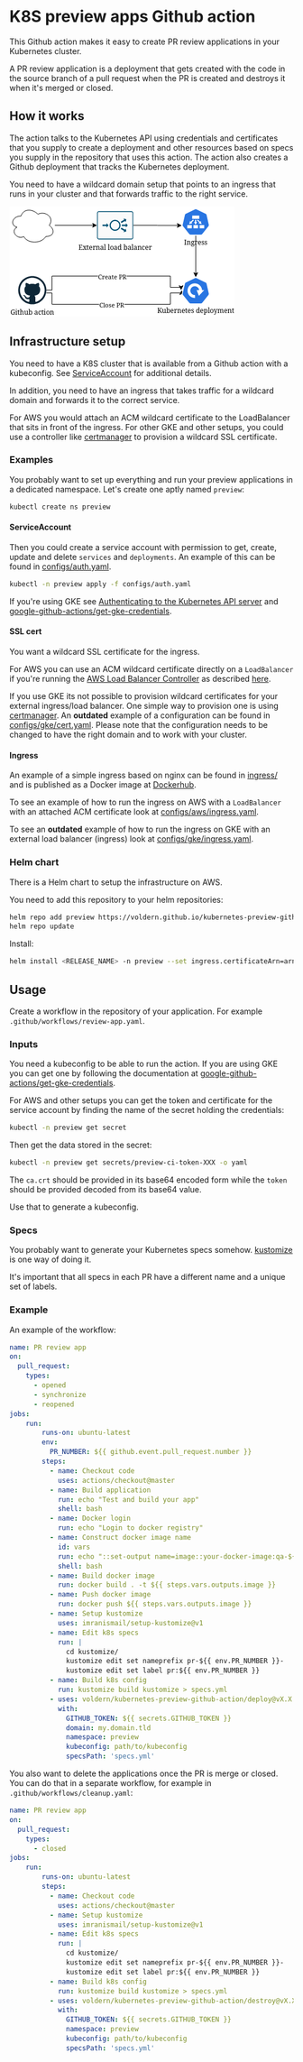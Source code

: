 # K8S preview apps Github action

This Github action makes it easy to create PR review applications in your Kubernetes cluster.

A PR review application is a deployment that gets created with the code in the source branch of a pull request when the PR is created and destroys it when it's merged or closed.

## How it works

The action talks to the Kubernetes API using credentials and certificates that you supply to create a deployment and other resources based on specs you supply in the repository that uses this action. The action also creates a Github deployment that tracks the Kubernetes deployment.

You need to have a wildcard domain setup that points to an ingress that runs in your cluster and that forwards traffic to the right service.

![Diagram](diagram.png)

## Infrastructure setup

You need to have a K8S cluster that is available from a Github action with a kubeconfig. See [ServiceAccount](#serviceaccount) for additional details.

In addition, you need to have an ingress that takes traffic for a wildcard domain and forwards it to the correct service.

For AWS you would attach an ACM wildcard certificate to the LoadBalancer that sits in front of the ingress. For other GKE and other setups, you could use a controller like [certmanager](https://cert-manager.io/docs/) to provision a wildcard SSL certificate.

### Examples

You probably want to set up everything and run your preview applications in a dedicated namespace. Let's create one aptly named `preview`:

``` bash
kubectl create ns preview
```

#### ServiceAccount

Then you could create a service account with permission to get, create, update and delete `services` and `deployments`. An example of this can be found in [configs/auth.yaml](configs/auth.yaml).

``` bash
kubectl -n preview apply -f configs/auth.yaml
```

If you're using GKE see [Authenticating to the Kubernetes API server](https://cloud.google.com/kubernetes-engine/docs/how-to/api-server-authentication#applications_in_other_environments) and [google-github-actions/get-gke-credentials](https://github.com/google-github-actions/get-gke-credentials).

#### SSL cert

You want a wildcard SSL certificate for the ingress.

For AWS you can use an ACM wildcard certificate directly on a `LoadBalancer` if you're running the [AWS Load Balancer Controller](https://kubernetes-sigs.github.io/aws-load-balancer-controller/v2.3/) as described [here](https://kubernetes-sigs.github.io/aws-load-balancer-controller/v2.3/guide/ingress/annotations/#ssl).

If you use GKE its not possible to provision wildcard certificates for your external ingress/load balancer. One simple way to provision one is using [certmanager](https://cert-manager.io/docs/). An **outdated** example of a configuration can be found in [configs/gke/cert.yaml](configs/gke/cert.yaml). Please note that the configuration needs to be changed to have the right domain and to work with your cluster.

#### Ingress

An example of a simple ingress based on nginx can be found in [ingress/](ingress/) and is published as a Docker image at [Dockerhub](https://hub.docker.com/r/voldern/kubernetes-preview-ingress).

To see an example of how to run the ingress on AWS with a `LoadBalancer` with an attached ACM certificate look at [configs/aws/ingress.yaml](configs/aws/ingress.yaml).

To see an **outdated** example of how to run the ingress on GKE with an external load balancer (ingress) look at [configs/gke/ingress.yaml](configs/gke/ingress.yaml).

### Helm chart

There is a Helm chart to setup the infrastructure on AWS.

You need to add this repository to your helm repositories:

``` bash
helm repo add preview https://voldern.github.io/kubernetes-preview-github-action
helm repo update
```

Install:

``` bash
helm install <RELEASE_NAME> -n preview --set ingress.certificateArn=arn:XXX --set ingress.domain=foo.bar.baz preview/preview
```

## Usage

Create a workflow in the repository of your application. For example `.github/workflows/review-app.yaml`.

### Inputs

You need a kubeconfig to be able to run the action. If you are using GKE you can get one by following the documentation at [google-github-actions/get-gke-credentials](https://github.com/google-github-actions/get-gke-credentials).

For AWS and other setups you can get the token and certificate for the service account by finding the name of the secret holding the credentials:

```bash
kubectl -n preview get secret
```

Then get the data stored in the secret:

``` bash
kubectl -n preview get secrets/preview-ci-token-XXX -o yaml
```

The `ca.crt` should be provided in its base64 encoded form while the `token` should be provided decoded from its base64 value.

Use that to generate a kubeconfig.

### Specs

You probably want to generate your Kubernetes specs somehow. [kustomize](https://kustomize.io/) is one way of doing it.

It's important that all specs in each PR have a different name and a unique set of labels.

### Example

An example of the workflow:

``` yaml
name: PR review app
on:
  pull_request:
    types:
      - opened
      - synchronize
      - reopened
jobs:
    run:
        runs-on: ubuntu-latest
        env:
          PR_NUMBER: ${{ github.event.pull_request.number }}
        steps:
          - name: Checkout code
            uses: actions/checkout@master
          - name: Build application
            run: echo "Test and build your app"
            shell: bash
          - name: Docker login
            run: echo "Login to docker registry"
          - name: Construct docker image name
            id: vars
            run: echo "::set-output name=image::your-docker-image:qa-${GITHUB_SHA::8}"
            shell: bash
          - name: Build docker image
            run: docker build . -t ${{ steps.vars.outputs.image }}
          - name: Push docker image
            run: docker push ${{ steps.vars.outputs.image }}
          - name: Setup kustomize
            uses: imranismail/setup-kustomize@v1
          - name: Edit k8s specs
            run: |
              cd kustomize/
              kustomize edit set nameprefix pr-${{ env.PR_NUMBER }}-
              kustomize edit set label pr:${{ env.PR_NUMBER }}
          - name: Build k8s config
            run: kustomize build kustomize > specs.yml
          - uses: voldern/kubernetes-preview-github-action/deploy@vX.X.X
            with:
              GITHUB_TOKEN: ${{ secrets.GITHUB_TOKEN }}
              domain: my.domain.tld
              namespace: preview
              kubeconfig: path/to/kubeconfig
              specsPath: 'specs.yml'
```

You also want to delete the applications once the PR is merge or closed. You can do that in a separate workflow, for example in `.github/workflows/cleanup.yaml`:

``` yaml
name: PR review app
on:
  pull_request:
    types:
      - closed
jobs:
    run:
        runs-on: ubuntu-latest
        steps:
          - name: Checkout code
            uses: actions/checkout@master
          - name: Setup kustomize
            uses: imranismail/setup-kustomize@v1
          - name: Edit k8s specs
            run: |
              cd kustomize/
              kustomize edit set nameprefix pr-${{ env.PR_NUMBER }}-
              kustomize edit set label pr:${{ env.PR_NUMBER }}
          - name: Build k8s config
            run: kustomize build kustomize > specs.yml
          - uses: voldern/kubernetes-preview-github-action/destroy@vX.X.X
            with:
              GITHUB_TOKEN: ${{ secrets.GITHUB_TOKEN }}
              namespace: preview
              kubeconfig: path/to/kubeconfig
              specsPath: 'specs.yml'
```

